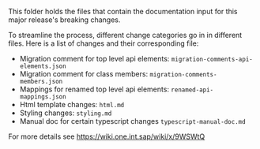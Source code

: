 This folder holds the files that contain the documentation input for this major release's breaking changes.

To streamline the process, different change categories go in in different files.  Here is a list of changes and their corresponding file:


* Migration comment for top level api elements: `migration-comments-api-elements.json`
* Migration comment for class members: `migration-comments-members.json`
* Mappings for renamed top level api elements: `renamed-api-mappings.json`
* Html template changes: `html.md`
* Styling changes: `styling.md`  
* Manual doc for certain typescript changes `typescript-manual-doc.md`

For more details see https://wiki.one.int.sap/wiki/x/9WSWtQ

